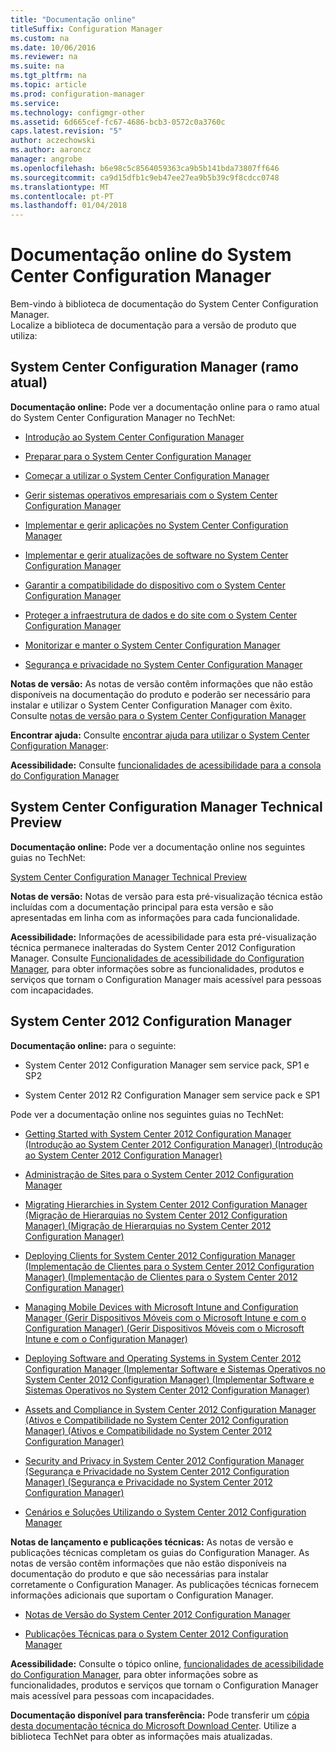 ```yaml
---
title: "Documentação online"
titleSuffix: Configuration Manager
ms.custom: na
ms.date: 10/06/2016
ms.reviewer: na
ms.suite: na
ms.tgt_pltfrm: na
ms.topic: article
ms.prod: configuration-manager
ms.service: 
ms.technology: configmgr-other
ms.assetid: 6d665cef-fc67-4686-bcb3-0572c0a3760c
caps.latest.revision: "5"
author: aczechowski
ms.author: aaroncz
manager: angrobe
ms.openlocfilehash: b6e98c5c8564059363ca9b5b141bda73807ff646
ms.sourcegitcommit: ca9d15dfb1c9eb47ee27ea9b5b39c9f8cdcc0748
ms.translationtype: MT
ms.contentlocale: pt-PT
ms.lasthandoff: 01/04/2018
---
```

# <a name="online-documentation-for-system-center-configuration-manager"></a>Documentação online do System Center Configuration Manager


Bem-vindo à biblioteca de documentação do System Center Configuration Manager.  
Localize a biblioteca de documentação para a versão de produto que utiliza:  

## <a name="system-center-configuration-manager-current-branch"></a>System Center Configuration Manager (ramo atual)  
**Documentação online:** Pode ver a documentação online para o ramo atual do System Center Configuration Manager no TechNet:  

-   [Introdução ao System Center Configuration Manager](https://technet.microsoft.com/library/mt622715.aspx)  

-   [Preparar para o System Center Configuration Manager](https://technet.microsoft.com/library/mt608540.aspx)  

-   [Começar a utilizar o System Center Configuration Manager](https://technet.microsoft.com/library/mt608544.aspx)  

-   [Gerir sistemas operativos empresariais com o System Center Configuration Manager](https://technet.microsoft.com/library/mt627933.aspx)  

-   [Implementar e gerir aplicações no System Center Configuration Manager](https://technet.microsoft.com/library/mt627959.aspx)  

-   [Implementar e gerir atualizações de software no System Center Configuration Manager](https://technet.microsoft.com/library/mt634340.aspx)  

-   [Garantir a compatibilidade do dispositivo com o System Center Configuration Manager](https://technet.microsoft.com/library/mt595717.aspx)  

-   [Proteger a infraestrutura de dados e do site com o System Center Configuration Manager](https://technet.microsoft.com/library/mt613161.aspx)  

-   [Monitorizar e manter o System Center Configuration Manager](https://technet.microsoft.com/library/mt612855.aspx)  

-   [Segurança e privacidade no System Center Configuration Manager](https://technet.microsoft.com/library/mt622694.aspx)  

**Notas de versão:** As notas de versão contêm informações que não estão disponíveis na documentação do produto e poderão ser necessário para instalar e utilizar o System Center Configuration Manager com êxito. Consulte [notas de versão para o System Center Configuration Manager](https://technet.microsoft.com/library/mt592024.aspx)  

**Encontrar ajuda:** Consulte [encontrar ajuda para utilizar o System Center Configuration Manager](https://technet.microsoft.com/library/mt628521.aspx):  

**Acessibilidade:** Consulte [funcionalidades de acessibilidade para a consola do Configuration Manager](https://technet.microsoft.com/library/mt628521.aspx)  


## <a name="system-center-configuration-manager-technical-preview"></a>System Center Configuration Manager Technical Preview  
**Documentação online:** Pode ver a documentação online nos seguintes guias no TechNet:  

 [System Center Configuration Manager Technical Preview](https://go.microsoft.com/fwlink/p/?LinkId=534001)  

**Notas de versão:** Notas de versão para esta pré-visualização técnica estão incluídas com a documentação principal para esta versão e são apresentadas em linha com as informações para cada funcionalidade.  

**Acessibilidade:** Informações de acessibilidade para esta pré-visualização técnica permanece inalteradas do System Center 2012 Configuration Manager. Consulte [Funcionalidades de acessibilidade do Configuration Manager](http://go.microsoft.com/fwlink/p/?LinkId=258586), para obter informações sobre as funcionalidades, produtos e serviços que tornam o Configuration Manager mais acessível para pessoas com incapacidades.  

## <a name="system-center-2012-configuration-manager"></a>System Center 2012 Configuration Manager  
**Documentação online:** para o seguinte:  

-   System Center 2012 Configuration Manager sem service pack, SP1 e SP2  

-   System Center 2012 R2 Configuration Manager sem service pack e SP1  

Pode ver a documentação online nos seguintes guias no TechNet:  

-   [Getting Started with System Center 2012 Configuration Manager (Introdução ao System Center 2012 Configuration Manager) (Introdução ao System Center 2012 Configuration Manager)](https://go.microsoft.com/fwlink/p/?LinkId=210632)  

-   [Administração de Sites para o System Center 2012 Configuration Manager](https://go.microsoft.com/fwlink/p/?LinkId=210636)  

-   [Migrating Hierarchies in System Center 2012 Configuration Manager (Migração de Hierarquias no System Center 2012 Configuration Manager) (Migração de Hierarquias no System Center 2012 Configuration Manager)](https://go.microsoft.com/fwlink/p/?LinkId=210645)  

-   [Deploying Clients for System Center 2012 Configuration Manager (Implementação de Clientes para o System Center 2012 Configuration Manager) (Implementação de Clientes para o System Center 2012 Configuration Manager)](https://go.microsoft.com/fwlink/p/?LinkId=210638)  

-   [Managing Mobile Devices with Microsoft Intune and Configuration Manager (Gerir Dispositivos Móveis com o Microsoft Intune e com o Configuration Manager) (Gerir Dispositivos Móveis com o Microsoft Intune e com o Configuration Manager)](https://go.microsoft.com/fwlink/?LinkId=529959)  

-   [Deploying Software and Operating Systems in System Center 2012 Configuration Manager (Implementar Software e Sistemas Operativos no System Center 2012 Configuration Manager) (Implementar Software e Sistemas Operativos no System Center 2012 Configuration Manager)](https://go.microsoft.com/fwlink/p/?LinkId=210635)  

-   [Assets and Compliance in System Center 2012 Configuration Manager (Ativos e Compatibilidade no System Center 2012 Configuration Manager) (Ativos e Compatibilidade no System Center 2012 Configuration Manager)](https://go.microsoft.com/fwlink/p/?LinkId=210639)  

-   [Security and Privacy in System Center 2012 Configuration Manager (Segurança e Privacidade no System Center 2012 Configuration Manager) (Segurança e Privacidade no System Center 2012 Configuration Manager)](https://go.microsoft.com/fwlink/p/?LinkId=210640)  

-   [Cenários e Soluções Utilizando o System Center 2012 Configuration Manager](https://go.microsoft.com/fwlink/p/?LinkId=290889)  

 **Notas de lançamento e publicações técnicas:** As notas de versão e publicações técnicas completam os guias do Configuration Manager. As notas de versão contêm informações que não estão disponíveis na documentação do produto e que são necessárias para instalar corretamente o Configuration Manager. As publicações técnicas fornecem informações adicionais que suportam o Configuration Manager.  

-   [Notas de Versão do System Center 2012 Configuration Manager](http://go.microsoft.com/fwlink/?LinkId=529437)  

-   [Publicações Técnicas para o System Center 2012 Configuration Manager](http://go.microsoft.com/fwlink/p/?LinkId=261032)  

**Acessibilidade:** Consulte o tópico online, [funcionalidades de acessibilidade do Configuration Manager](http://go.microsoft.com/fwlink/p/?LinkId=258586), para obter informações sobre as funcionalidades, produtos e serviços que tornam o Configuration Manager mais acessível para pessoas com incapacidades.  

**Documentação disponível para transferência:** Pode transferir um [cópia desta documentação técnica do Microsoft Download Center](http://go.microsoft.com/fwlink/?LinkId=253643). Utilize a biblioteca TechNet para obter as informações mais atualizadas.
